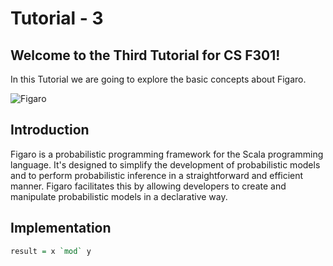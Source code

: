 # Tutorial - 3

## Welcome to the Third Tutorial for CS F301!
In this Tutorial we are going to explore the basic concepts about Figaro.

![Figaro]([[https://miro.medium.com/v2/resize:fit:1166/1*-DMa8q1JrW7CG6imgITacA.png](https://b3069131.smushcdn.com/3069131/wp-content/uploads/2020/12/Core_R_D_Figaro_teaser.jpg?lossy=1&strip=1&webp=1)https://b3069131.smushcdn.com/3069131/wp-content/uploads/2020/12/Core_R_D_Figaro_teaser.jpg?lossy=1&strip=1&webp=1](https://www.google.com/url?sa=i&url=https%3A%2F%2Fgithub.com%2Fcharles-river-analytics%2Ffigaro&psig=AOvVaw3H58Y75c4DcgUAI7J2NGpZ&ust=1699358815849000&source=images&cd=vfe&opi=89978449&ved=0CBIQjRxqFwoTCPDJ3fiqr4IDFQAAAAAdAAAAABAD))

## Introduction
Figaro is a probabilistic programming framework for the Scala programming language. It's designed to simplify the development of probabilistic models and to perform probabilistic inference in a straightforward and efficient manner. Figaro facilitates this by allowing developers to create and manipulate probabilistic models in a declarative way.

## Implementation

```Haskell
result = x `mod` y
```

